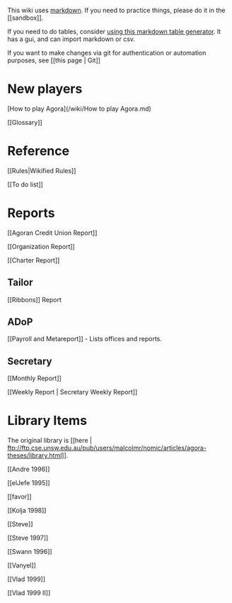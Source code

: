 This wiki uses [markdown](https://github.com/adam-p/markdown-here/wiki/Markdown-Cheatsheet). If you need to practice things, please do it in the [[sandbox]].

If you need to do tables, consider [using this markdown table generator](http://www.tablesgenerator.com/markdown_tables). It has a gui, and can import markdown or csv.

If you want to make changes via git for authentication or automation purposes, see [[this page | Git]]

# New players

[How to play Agora](/wiki/How to play Agora.md)

[[Glossary]]

# Reference

[[Rules|Wikified Rules]]

[[To do list]]

# Reports

[[Agoran Credit Union Report]]

[[Organization Report]]

[[Charter Report]]

## Tailor

[[Ribbons]] Report

## ADoP

[[Payroll and Metareport]] - Lists offices and reports.

## Secretary

[[Monthly Report]]

[[Weekly Report | Secretary Weekly Report]]

# Library Items

The original library is [[here | ftp://ftp.cse.unsw.edu.au/pub/users/malcolmr/nomic/articles/agora-theses/library.html]].

[[Andre 1996]]

[[elJefe 1995]]

[[favor]]

[[Kolja 1998]]

[[Steve]]

[[Steve 1997]]

[[Swann 1996]]

[[Vanyel]]

[[Vlad 1999]]

[[Vlad 1999 II]]
